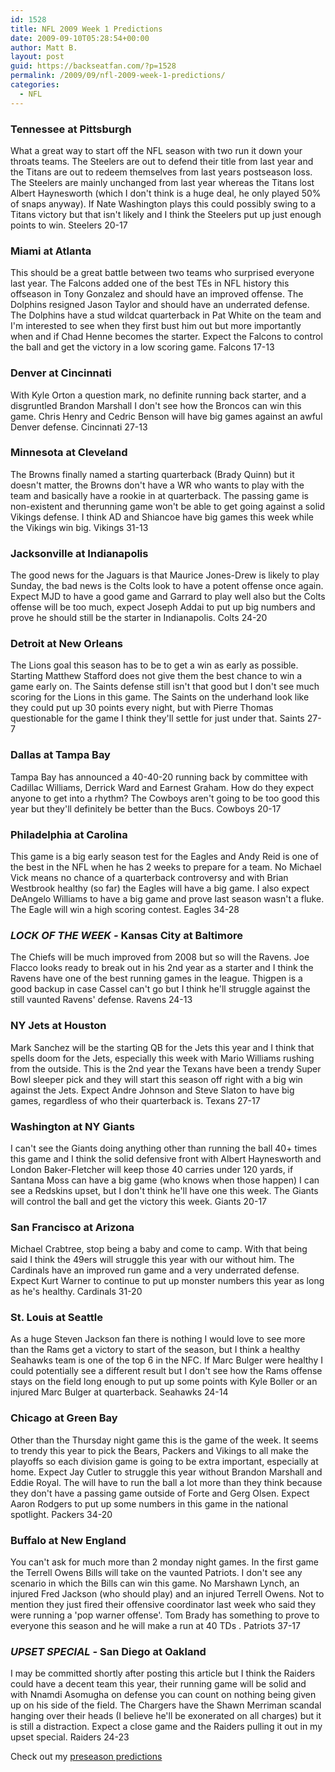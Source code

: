 ```yaml
---
id: 1528
title: NFL 2009 Week 1 Predictions
date: 2009-09-10T05:28:54+00:00
author: Matt B.
layout: post
guid: https://backseatfan.com/?p=1528
permalink: /2009/09/nfl-2009-week-1-predictions/
categories:
  - NFL
---
```


<div class="entry">
  <h3>
    Tennessee at Pittsburgh
  </h3>

  <p>
    What a great way to start off the NFL season with two run it down your throats teams. The Steelers are out to defend their title from last year and the Titans are out to redeem themselves from last years postseason loss. The Steelers are mainly unchanged from last year whereas the Titans lost Albert Haynesworth (which I don't think is a huge deal, he only played 50% of snaps anyway). If Nate Washington plays this could possibly swing to a Titans victory but that isn't likely and I think the Steelers put up just enough points to win. Steelers 20-17
  </p>

  <h3>
    Miami at Atlanta
  </h3>

  <p>
    This should be a great battle between two teams who surprised everyone last year. The Falcons added one of the best TEs in NFL history this offseason in Tony Gonzalez and should have an improved offense. The Dolphins resigned Jason Taylor and should have an underrated defense. The Dolphins have a stud wildcat quarterback in Pat White on the team and I'm interested to see when they first bust him out but more importantly when and if Chad Henne becomes the starter. Expect the Falcons to control the ball and get the victory in a low scoring game. Falcons 17-13
  </p>

  <h3>
    Denver at Cincinnati
  </h3>

  <p>
    With Kyle Orton a question mark, no definite running back starter, and a disgruntled Brandon Marshall I don't see how the Broncos can win this game. Chris Henry and Cedric Benson will have big games against an awful Denver defense. Cincinnati 27-13
  </p>

  <h3>
    Minnesota at Cleveland
  </h3>

  <p>
    The Browns finally named a starting quarterback (Brady Quinn) but it doesn't matter, the Browns don't have a WR who wants to play with the team and basically have a rookie in at quarterback. The passing game is non-existent and therunning game won't be able to get going against a solid Vikings defense. I think AD and Shiancoe have big games this week while the Vikings win big. Vikings 31-13
  </p>

  <h3>
    Jacksonville at Indianapolis
  </h3>

  <p>
    The good news for the Jaguars is that Maurice Jones-Drew is likely to play Sunday, the bad news is the Colts look to have a potent offense once again. Expect MJD to have a good game and Garrard to play well also but the Colts offense will be too much, expect Joseph Addai to put up big numbers and prove he should still be the starter in Indianapolis. Colts 24-20
  </p>

  <h3>
    Detroit at New Orleans
  </h3>

  <p>
    The Lions goal this season has to be to get a win as early as possible. Starting Matthew Stafford does not give them the best chance to win a game early on. The Saints defense still isn't that good but I don't see much scoring for the Lions in this game. The Saints on the underhand look like they could put up 30 points every night, but with Pierre Thomas questionable for the game I think they'll settle for just under that. Saints 27-7
  </p>

  <h3>
    Dallas at Tampa Bay
  </h3>

  <p>
    Tampa Bay has announced a 40-40-20 running back by committee with Cadillac Williams, Derrick Ward and Earnest Graham. How do they expect anyone to get into a rhythm? The Cowboys aren't going to be too good this year but they'll definitely be better than the Bucs. Cowboys 20-17
  </p>

  <h3>
    Philadelphia at Carolina
  </h3>

  <p>
    This game is a big early season test for the Eagles and Andy Reid is one of the best in the NFL when he has 2 weeks to prepare for a team. No Michael Vick means no chance of a quarterback controversy and with Brian Westbrook healthy (so far) the Eagles will have a big game. I also expect DeAngelo Williams to have a big game and prove last season wasn't a fluke. The Eagle will win a high scoring contest. Eagles 34-28
  </p>

  <h3>
    <em>LOCK OF THE WEEK - </em>Kansas City at Baltimore
  </h3>

  <p>
    The Chiefs will be much improved from 2008 but so will the Ravens. Joe Flacco looks ready to break out in his 2nd year as a starter and I think the Ravens have one of the best running games in the league. Thigpen is a good backup in case Cassel can't go but I think he'll struggle against the still vaunted Ravens' defense. Ravens 24-13
  </p>

  <h3>
    NY Jets at Houston
  </h3>

  <p>
    Mark Sanchez will be the starting QB for the Jets this year and I think that spells doom for the Jets, especially this week with Mario Williams rushing from the outside. This is the 2nd year the Texans have been a trendy Super Bowl sleeper pick and they will start this season off right with a big win against the Jets. Expect Andre Johnson and Steve Slaton to have big games, regardless of who their quarterback is. Texans 27-17
  </p>

  <h3>
    Washington at NY Giants
  </h3>

  <p>
    I can't see the Giants doing anything other than running the ball 40+ times this game and I think the solid defensive front with Albert Haynesworth and London Baker-Fletcher will keep those 40 carries under 120 yards, if Santana Moss can have a big game (who knows when those happen) I can see a Redskins upset, but I don't think he'll have one this week. The Giants will control the ball and get the victory this week. Giants 20-17
  </p>

  <h3>
    San Francisco at Arizona
  </h3>

  <p>
    Michael Crabtree, stop being a baby and come to camp. With that being said I think the 49ers will struggle this year with our without him. The Cardinals have an improved run game and a very underrated defense. Expect Kurt Warner to continue to put up monster numbers this year as long as he's healthy. Cardinals 31-20
  </p>

  <h3>
    St. Louis at Seattle
  </h3>

  <p>
    As a huge Steven Jackson fan there is nothing I would love to see more than the Rams get a victory to start of the season, but I think a healthy Seahawks team is one of the top 6 in the NFC. If Marc Bulger were healthy I could potentially see a different result but I don't see how the Rams offense stays on the field long enough to put up some points with Kyle Boller or an injured Marc Bulger at quarterback. Seahawks 24-14
  </p>

  <h3>
    Chicago at Green Bay
  </h3>

  <p>
    Other than the Thursday night game this is the game of the week. It seems to trendy this year to pick the Bears, Packers and Vikings to all make the playoffs so each division game is going to be extra important, especially at home. Expect Jay Cutler to struggle this year without Brandon Marshall and Eddie Royal. The will have to run the ball a lot more than they think because they don't have a passing game outside of Forte and Gerg Olsen. Expect Aaron Rodgers to put up some numbers in this game in the national spotlight. Packers 34-20
  </p>

  <h3>
    Buffalo at New England
  </h3>

  <p>
    You can't ask for much more than 2 monday night games. In the first game the Terrell Owens Bills will take on the vaunted Patriots. I don't see any scenario in which the Bills can win this game. No Marshawn Lynch, an injured Fred Jackson (who should play) and an injured Terrell Owens. Not to mention they just fired their offensive coordinator last week who said they were running a 'pop warner offense'. Tom Brady has something to prove to everyone this season and he will make a run at 40 TDs . Patriots 37-17
  </p>

  <h3>
    <em>UPSET SPECIAL - </em>San Diego at Oakland
  </h3>

  <p>
    I may be committed shortly after posting this article but I think the Raiders could have a decent team this year, their running game will be solid and with Nnamdi Asomugha on defense you can count on nothing being given up on his side of the field. The Chargers have the Shawn Merriman scandal hanging over their heads (I believe he'll be exonerated on all charges) but it is still a distraction. Expect a close game and the Raiders pulling it out in my upset special. Raiders 24-23
  </p>

  <p>
    Check out my <a href="https://backseatfan.com/index.php/2009/07/2009-nfl-season-standin-predictions-playoff-predictions/">preseason predictions</a>
  </p>
</div>

